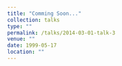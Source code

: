 ```yaml
---
title: "Comming Soon..."
collection: talks
type: ""
permalink: /talks/2014-03-01-talk-3
venue: ""
date: 1999-05-17
location: ""
---
```

